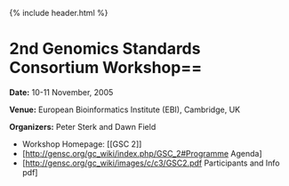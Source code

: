 {% include header.html %}
# 2nd Genomics Standards Consortium Workshop==

**Date:** 10-11 November, 2005

**Venue:** European Bioinformatics Institute (EBI), Cambridge, UK

**Organizers:** Peter Sterk and Dawn Field

* Workshop Homepage: [[GSC 2]] 
* [http://gensc.org/gc_wiki/index.php/GSC_2#Programme Agenda]
* [http://gensc.org/gc_wiki/images/c/c3/GSC2.pdf Participants and Info pdf]

